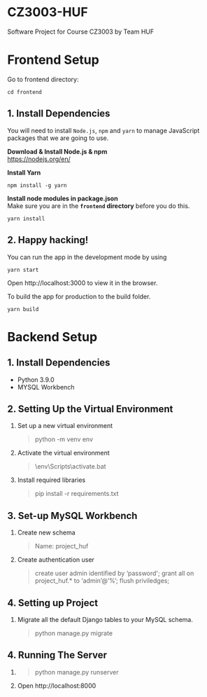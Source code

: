 # CZ3003-HUF
Software Project for Course CZ3003 by Team HUF

# Frontend Setup
Go to frontend directory: 
```
cd frontend
```

## 1. Install Dependencies
You will need to install `Node.js`, `npm` and `yarn` to manage JavaScript packages that we are going to use.

**Download & Install Node.js & npm**  
https://nodejs.org/en/

**Install Yarn**
```
npm install -g yarn
```
**Install node modules in package.json**  
Make sure you are in the **`frontend` directory** before you do this.
```
yarn install
```
## 2. Happy hacking!
You can run the app in the development mode by using
```
yarn start
```
Open http://localhost:3000 to view it in the browser.  

To build the app for production to the build folder.
```
yarn build
```

# Backend Setup
## 1. Install Dependencies
- Python 3.9.0
- MYSQL Workbench 

## 2. Setting Up the Virtual Environment
1. Set up a new virtual environment
	> python -m venv env

2. Activate the virtual environment
	> \env\Scripts\activate.bat

3. Install required libraries
    > pip install -r requirements.txt 

## 3. Set-up MySQL Workbench
1. Create new schema
	> Name: project_huf

2. Create authentication user
	> create user admin identified by ‘password';
	> grant all on project_huf.* to ‘admin’@’%’;
	> flush priviledges;

## 4. Setting up Project 
1. Migrate all the default Django tables to your MySQL schema.
	> python manage.py migrate

## 4. Running The Server
1. > python manage.py runserver
2. Open http://localhost:8000
